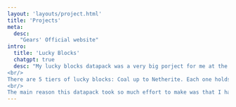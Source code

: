 ```yaml
---
layout: 'layouts/project.html'
title: 'Projects'
meta:
  desc:
    "Gears' Official website"
intro:
  title: 'Lucky Blocks'
  chatgpt: true
  desc: "My lucky blocks datapack was a very big porject for me at the time, and remains my most popular datapack to date. This particular datapack holds a special place in my heart, as it marked the beginning of my journey as a Minecraft content creator on YouTube. <br/>
<br/>
There are 5 tiers of lucky blocks: Coal up to Netherite. Each one holds better rewards, but also bigger dangers. Upon breaking a Lucky Block, you might be showered with valuable treasures, ranging from rare resources like diamonds and emeralds to powerful enchanted items. Alternatively, you might find yourself facing unexpected challenges as waves of mobs descend upon you or treacherous traps are sprung.<br/>
<br/>
The main reason this datapack took so much effort to make was that I had to create my own custom crafting table, so that the lucky blocks were easily craftable. I'm very thankful I did so though, because I have used the crafter in many datapacks since."
---
```

